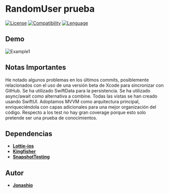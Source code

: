 # RandomUser prueba

[![License](https://img.shields.io/github/license/Jonashio/EnergyManagementSystemSwiftUI)](https://img.shields.io/github/license/Jonashio/EnergyManagementSystemSwiftUI)   [![Compatibility](https://img.shields.io/badge/Platform%20Compatibility-iOS-red)](https://img.shields.io/badge/Platform%20Compatibility-iOS-red)   [![Lenguage](https://img.shields.io/badge/Lenguage-SwiftUI-yellow)](https://img.shields.io/badge/Lenguage-SwiftUI-yellow)


## Demo

![Example1](_Gifs/demo.gif)

## Notas Importantes

He notado algunos problemas en los últimos commits, posiblemente relacionados con el uso de una versión beta de Xcode para sincronizar con GitHub.
Se ha utilizado SwiftData para la persistencia. Se ha utilizado async/await como alternativa a combine. Todas las vistas se han creado usando SwiftUI. Adoptamos MVVM como arquitectura principal, enriqueciéndola con capas adicionales para una mejor organización del código.
Respecto a los test no hay gran coverage porque esto solo pretende ser una prueba de conocimientos.


## Dependencias

* [**Lottie-ios**](https://github.com/airbnb/lottie-ios)
* [**Kingfisher**](https://github.com/onevcat/Kingfisher)
* [**SnapshotTesting**](https://github.com/pointfreeco/swift-snapshot-testing)


## Autor

* [**Jonashio**](https://github.com/Jonashio)